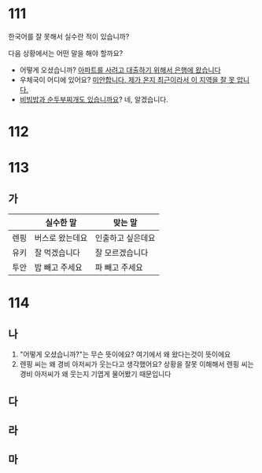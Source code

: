 # 111
한국어를 잘 못해서 실수란 적이 있습니까?

다음 상황에서는 어떤 말을 해야 할까요?
* 어떻게 오셨습니까? <u>아파트를 사려고 대출하기 위해서 은행에 왔습니다</u>
* 우체국이 어디에 있어요? <u>미안합니다. 제가 온지 최근이라서 이 지역을 잘 못 압니다.</u>
* <u>비빔밥과 순두부찌개도 있습니까요</u>? 네, 알겠습니다.
# 112
# 113
## 가
|     | 실수한 말    | 맞는 말      |
| --- | -------- | --------- |
| 렌핑  | 버스로 왔는데요 | 인출하고 싶은데요 |
| 유키  | 잘 먹겠습니다  | 잘 모르겠습니다  |
| 투안  | 밥 빼고 주세요 | 파 빼고 주세요  |
# 114
## 나
1. "어떻게 오셨습니까?"는 무슨 뜻이에요? 여기에서 왜 왔다는것이 뜻이에요
2.  렌핑 씨는 왜 경비 아저씨가 웃는다고 생각했어요? 상황을 잘못 이해해서 렌핑 씨는 경비 아저씨가 왜 웃는지 기엽게 물어봤기 때문입니다
## 다
## 라
## 마
